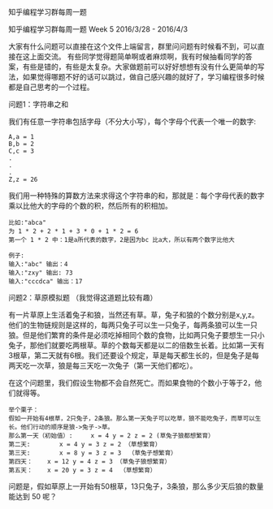 知乎编程学习群每周一题

知乎编程学习群每周一题 Week 5 2016/3/28 - 2016/4/3

大家有什么问题可以直接在这个文件上端留言，群里问问题有时候看不到，可以直接在这上面交流。
有些同学觉得题简单啊或者麻烦啊，我有时候抽看同学的答案，有些是错的，有些是太复杂。大家做题前可以好好想想有没有什么更简单的写法，如果觉得哪题不好的话可以跳过，做自己感兴趣的就好了，学习编程很多时候都是自己思考的一个过程。


问题1：字符串之和

我们有任意一字符串包括字母（不分大小写），每个字母个代表一个唯一的数字:
	
	A,a = 1
	B,b = 2
	C,c = 3
	.
	.
	.
	Z,z = 26
	
	
我们用一种特殊的算数方法来求得这个字符串的和，那就是：每个字母代表的数字乘以比他大的字母的个数的积，然后所有的积相加。
	
	比如:"abca"
	为 1 * 2 + 2 * 1 + 3 * 0 + 1 * 2 = 6
	第一个 1 * 2 中：1是a所代表的数字，2是因为bc 比a大，所以有两个数字比他大

	例子:
	输入:"abc" 输出：4
	输入:"zxy" 输出: 73
	输入:"cccdca" 输出：17


问题2：草原模拟题 （我觉得这道题比较有趣）

有一片草原上生活着兔子和狼，当然还有草。草，兔子和狼的个数分别是x,y,z。
他们的生物链规则是这样的，每两只兔子可以生一只兔子，每两条狼可以生一只狼。但是他们繁育的条件是必须吃掉相同个数的食物，比如两只兔子要想生一只小兔子，那他们就要吃两根草。草的个数每天都是以二的倍数生长着。比如第一天有3根草，第二天就有6根。我们还要设个规定，草是每天都生长的，但是兔子是每两天吃一次草，狼是每三天吃一次兔子（第一天他们都吃）。

在这个问题里，我们假设生物都不会自然死亡。而如果食物的个数小于等于2，他们就得等。

	举个栗子：
	假如一开始有4根草，2只兔子，2条狼。那么第一天兔子可以吃草，狼不能吃兔子，而草可以生长。他们行动的顺序是狼->兔子->草。
	那么第一天（初始值）: 	x = 4 y = 2 z = 2 (草兔子狼都想繁育）
	第二天:		x = 4 y = 3 z = 2 （草想繁育）
	第三天:		x = 8 y = 3 z = 3  （草兔子想繁育）
	第四天：	x = 12 y = 4 z = 3 （草兔子狼想繁育）
	第五天：	x = 20 y = 3 z = 4  （草想繁育）

问题是，假如草原上一开始有50根草，13只兔子，3条狼，那么多少天后狼的数量能达到 50 呢？
